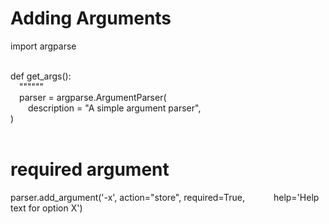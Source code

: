 # Adding Arguments<br/>
import argparse<br/><br/>

def get_args():<br/>
&emsp;""""""<br/>
&emsp;parser = argparse.ArgumentParser(<br/>
&emsp;&emsp;description = "A simple argument parser",<br/>
)<br/><br/>
# required argument
parser.add_argument('-x', action="store", required=True,
&emsp;&emsp;&emsp;help='Help text for option X')




